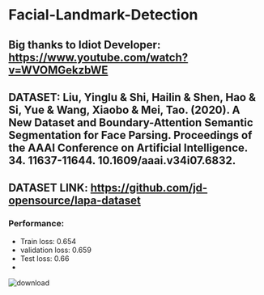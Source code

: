 # Facial-Landmark-Detection
## Big thanks to Idiot Developer: https://www.youtube.com/watch?v=WVOMGekzbWE
## DATASET: Liu, Yinglu & Shi, Hailin & Shen, Hao & Si, Yue & Wang, Xiaobo & Mei, Tao. (2020). A New Dataset and Boundary-Attention Semantic Segmentation for Face Parsing. Proceedings of the AAAI Conference on Artificial Intelligence. 34. 11637-11644. 10.1609/aaai.v34i07.6832.
## DATASET LINK: https://github.com/jd-opensource/lapa-dataset

### Performance:
  - Train loss: 0.654
  - validation loss: 0.659
  - Test loss: 0.66
  - 
![download](https://github.com/abdo-ashraf/Facial-Landmark-Detection/assets/88582125/8d82581c-50ab-40ba-8081-4160387f3f0d)
